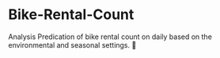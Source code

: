 # Bike-Rental-Count
 Analysis Predication of bike rental count on daily based on the environmental and seasonal settings.  
